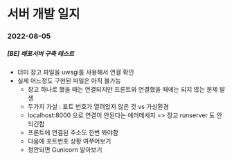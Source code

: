 
# 서버 개발 일지



### 2022-08-05

##### [BE] 배포서버 구축 테스트
- 더미 장고 파일을 uwsgi를 사용해서 연결 확인
- 실제 어느정도 구현된 파일은 아직 불가능
    - 장고 하나로 했을 때는 연결되지만 프론트와 연결했을 때에는 되지 않는 문제 발생
    - 두가지 가설 : 포트 번호가 열려있지 않은 것 vs 가상환경
    - localhost:8000 으로 연결이 안된다는 에러메세지 => 장고 runserver 도 안되긴함
    - 프론트에 연결된 주소도 한번 봐야함
    - 다음에 포트번호 상황 여쭈어보기
    - 정안되면 Gunicorn 알아보기



